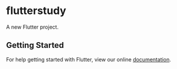 # flutterstudy

A new Flutter project.

## Getting Started

For help getting started with Flutter, view our online
[documentation](https://flutter.io/).
